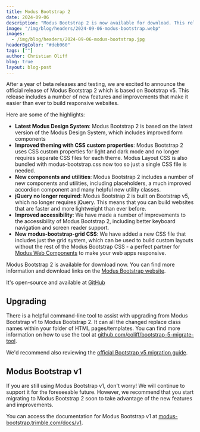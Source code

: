 ```yaml
---
title: Modus Bootstrap 2
date: 2024-09-06
description: "Modus Bootstrap 2 is now available for download. This release includes a number of new features and improvements that make it easier than ever to build responsive websites."
image: "/img/blog/headers/2024-09-06-modus-bootstrap.webp"
images:
  - /img/blog/headers/2024-09-06-modus-bootstrap.jpg
headerBgColor: "#deb960"
tags: [""]
author: Christian Oliff
blog: true
layout: blog-post
---
```


<style>
@media (max-width: 868px) {
  header {
    background-position: bottom right !important;
    background-size: contain !important;
    aspect-ratio: unset !important;
  }
}
main ul li {
  margin-bottom: 0.5rem;
}
</style>

After a year of beta releases and testing, we are excited to announce the official release of Modus Bootstrap 2 which is based on Bootstrap v5. This release includes a number of new features and improvements that make it easier than ever to build responsive websites.

Here are some of the highlights:

- **Latest Modus Design System**: Modus Bootstrap 2 is based on the latest version of the Modus Design System, which includes improved form components
- **Improved theming with CSS custom properties**: Modus Bootstrap 2 uses CSS custom properties for light and dark mode and no longer requires separate CSS files for each theme. Modus Layout CSS is also bundled with modus-bootstrap.css now too so just a single CSS file is needed.
- **New components and utilities**: Modus Bootstrap 2 includes a number of new components and utilities, including placeholders, a much improved accordion component and many helpful new utility classes.
- **jQuery no longer required**: Modus Bootstrap 2 is built on Bootstrap v5, which no longer requires jQuery. This means that you can build websites that are faster and more lightweight than ever before.
- **Improved accessibility**: We have made a number of improvements to the accessibility of Modus Bootstrap 2, including better keyboard navigation and screen reader support.
- **New modus-bootstrap-grid CSS**: We have added a new CSS file that includes just the grid system, which can be used to build custom layouts without the rest of the Modus Bootstrap CSS - a perfect partner for [Modus Web Components](https://modus-web-components.trimble.com/) to make your web apps responsive.

Modus Bootstrap 2 is available for download now. You can find more information and download links on the [Modus Bootstrap website](https://modus-bootstrap.trimble.com).

It's open-source and available at [GitHub](https://github.com/trimble-oss/modus-bootstrap)

## Upgrading

There is a helpful command-line tool to assist with upgrading from Modus Bootstrap v1 to Modus Bootstrap 2. It can all the changed replace class names within your folder of HTML pages/templates. You can find more information on how to use the tool at [github.com/coliff/bootstrap-5-migrate-tool](https://github.com/coliff/bootstrap-5-migrate-tool#readme).

We'd recommend also reviewing the [official Bootstrap v5 migration guide](https://getbootstrap.com/docs/5.3/migration/).

## Modus Bootstrap v1

If you are still using Modus Bootstrap v1, don't worry! We will continue to support it for the foreseeable future. However, we recommend that you start migrating to Modus Bootstrap 2 soon to take advantage of the new features and improvements.

You can access the documentation for Modus Bootstrap v1 at [modus-bootstrap.trimble.com/docs/v1](https://modus-bootstrap.trimble.com/docs/v1).
